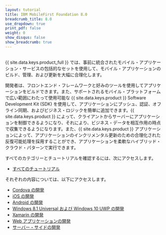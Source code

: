 ```yaml
---
layout: tutorial
title: IBM MobileFirst Foundation 8.0
breadcrumb_title: 8.0
use_dropdown: true
print_pdf: false
weight: 0
show_disqus: false
show_breadcrumb: true
---
```

<!-- NLS_CHARSET=UTF-8 -->
<br>
{{ site.data.keys.product_full }} では、事前に統合されたモバイル・アプリケーション・サービスの包括的なセットを使用して、モバイル・アプリケーションのビルド、管理、および更新を大幅に合理化します。

開発者は、フロントエンド・フレームワークと好みのツールを使用してアプリケーションをビルドできます。また、サポートされるモバイル・プラットフォームで広い範囲にわたって使用可能な {{ site.data.keys.product }} Software Development Kit (SDK) を使用して、アプリケーションにプッシュ、認証、オフライン同期、およびビジネス・ロジックを簡単に追加できます。{{ site.data.keys.product }} によって、クライアントからサーバーにアプリケーションを制御できるようになり、それにより、ビジネス・データを相互作用の時点で収集できるようになります。また、{{ site.data.keys.product }} アプリケーションによって、アプリケーションのインクリメンタル更新のための合理化された反復可能処理を採用することができ、アプリケーションを柔軟なハイブリッド・クラウド・パターンで実行できます。

すべてのカテゴリーとチュートリアルを確認するには、次にアクセスします。

* [すべてのチュートリアル](all-tutorials/)

それぞれの内容については、以下にアクセスします。 

* [Cordova の開発](cordova-tutorials/)
* [iOS の開発](ios-tutorials/) 
* [Android の開発](android-tutorials/) 
* [Windows 8.1 Universal および Windows 10 UWP の開発](windows-8-10-tutorials/)
* [Xamarin の開発](xamarin-tutorials/)
* [Web アプリケーションの開発](web-tutorials/)
* [サーバー・サイドの開発](server-side-tutorials/)
